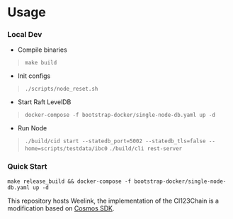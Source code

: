 
# Usage

### Local Dev

*  Compile binaries

> `make build`

* Init configs

> `./scripts/node_reset.sh`

* Start Raft LevelDB

> `docker-compose -f bootstrap-docker/single-node-db.yaml up -d`

* Run Node

>`./build/cid start --statedb_port=5002 --statedb_tls=false --home=scripts/testdata/ibc0`
>`./build/cli rest-server`


### Quick Start
`make release_build && docker-compose -f bootstrap-docker/single-node-db.yaml up -d`


This repository hosts Weelink, the implementation of the CI123Chain is a modification based on [Cosmos SDK](https://github.com/cosmos/cosmos-sdk).



